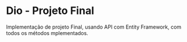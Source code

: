  # Dio - Projeto Final
 Implementação de projeto Final, usando API com Entity Framework, com todos os métodos mplementados.
